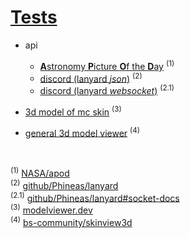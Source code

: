 # [Tests](https://shamshitty.xyz/tests)

- api
  - [**A**stronomy **P**icture **O**f the **D**ay](https://shamshitty.xyz/tests/api/apod) <sup>(1)</sup>
  - [discord (lanyard *json*)](https://shamshitty.xyz/tests/api/discord) <sup>(2)</sup>
  - [discord (lanyard *websocket*)](https://shamshitty.xyz/tests/api/websocket) <sup>(2.1)</sup>

- [3d model of mc skin](https://shamshitty.xyz/tests/3dmc) <sup>(3)</sup>
- [general 3d model viewer](https://shamshitty.xyz/tests/modelviewer) <sup>(4)</sup>
<br>

<sup>(1)</sup> [NASA/apod](https://apod.nasa.gov/apod/astropix.html)<br>
<sup>(2)</sup> [github/Phineas/lanyard](https://github.com/Phineas/lanyard)<br>
<sup>(2.1)</sup> [github/Phineas/lanyard#socket-docs](https://github.com/Phineas/lanyard?tab=readme-ov-file#socket-docs)<br>
<sup>(3)</sup> [modelviewer.dev](https://modelviewer.dev)<br>
<sup>(4)</sup> [bs-community/skinview3d](https://bs-community.github.io/skinview3d)